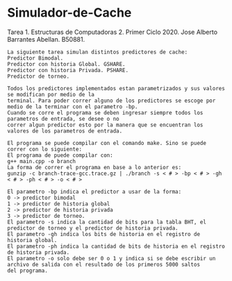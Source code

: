 # Simulador-de-Cache
  Tarea 1. Estructuras de Computadoras 2. Primer Ciclo 2020. 
    Jose Alberto Barrantes Abellan. B50881. 

    La siguiente tarea simulan distintos predictores de cache:
    Predictor Bimodal.
    Predictor con historia Global. GSHARE.
    Predictor con historia Privada. PSHARE.
    Predictor de torneo. 

    Todos los predictores implementados estan parametrizados y sus valores se modifican por medio de la
    terminal. Para poder correr alguno de los predictores se escoge por medio de la terminar con el parametro -bp.
    Cuando se corre el programa se deben ingresar siempre todos los parametros de entrada, se desee o no 
    correr algun predictor esto por la manera que se encuentran los valores de los parametros de entrada. 

    El programa se puede compilar con el comando make. Sino se puede correr con lo siguiente:
    El programa de puede compilar con:
    g++ main.cpp -o branch
    La forma de correr el programa en base a lo anterior es: 
    gunzip -c branch-trace-gcc.trace.gz | ./branch -s < # > -bp < # > -gh < # > -ph < # > -o < # >

    El parametro -bp indica el predictor a usar de la forma:
    0 -> predictor bimodal
    1 -> predictor de historia global
    2 -> predictor de historia privada 
    3 -> predictor de torneo.
    El parametro -s indica la cantidad de bits para la tabla BHT, el predictor de torneo y el predictor de historia privada.
    El parametro -gh indica los bits de historia en el registro de historia global.
    El parametro -ph indica la cantidad de bits de historia en el registro de historia privada.
    El parametro -o solo debe ser 0 o 1 y indica si se debe escribir un archivo de salida con el resultado de los primeros 5000 saltos 
    del programa. 
